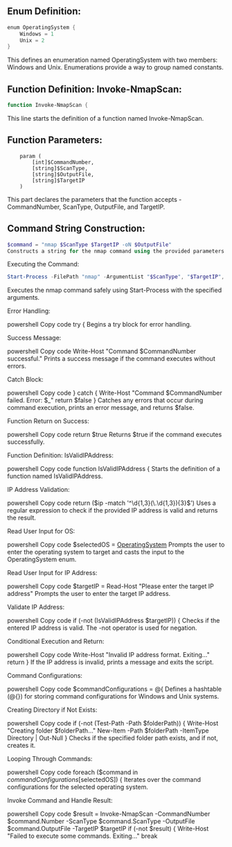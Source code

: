 ## Enum Definition:

```powershell
enum OperatingSystem {
    Windows = 1
    Unix = 2
}
```
This defines an enumeration named OperatingSystem with two members: Windows and Unix. Enumerations provide a way to group named constants.

## Function Definition: Invoke-NmapScan:

```powershell
function Invoke-NmapScan {
```
This line starts the definition of a function named Invoke-NmapScan.

## Function Parameters:

```
    param (
        [int]$CommandNumber,
        [string]$ScanType,
        [string]$OutputFile,
        [string]$TargetIP
    )

```
This part declares the parameters that the function accepts - CommandNumber, ScanType, OutputFile, and TargetIP.

## Command String Construction:

```powershell
$command = "nmap $ScanType $TargetIP -oN $OutputFile"
Constructs a string for the nmap command using the provided parameters.
```
Executing the Command:

```powershell
Start-Process -FilePath "nmap" -ArgumentList "$ScanType", "$TargetIP", "-oN", "$OutputFile" -NoNewWindow -Wait
```
Executes the nmap command safely using Start-Process with the specified arguments.

Error Handling:

powershell
Copy code
try {
Begins a try block for error handling.

Success Message:

powershell
Copy code
    Write-Host "Command $CommandNumber successful."
Prints a success message if the command executes without errors.

Catch Block:

powershell
Copy code
} catch {
    Write-Host "Command $CommandNumber failed. Error: $_"
    return $false
}
Catches any errors that occur during command execution, prints an error message, and returns $false.

Function Return on Success:

powershell
Copy code
return $true
Returns $true if the command executes successfully.

Function Definition: IsValidIPAddress:

powershell
Copy code
function IsValidIPAddress {
Starts the definition of a function named IsValidIPAddress.

IP Address Validation:

powershell
Copy code
    return ($ip -match '^\d{1,3}(\.\d{1,3}){3}$')
Uses a regular expression to check if the provided IP address is valid and returns the result.

Read User Input for OS:

powershell
Copy code
$selectedOS = [OperatingSystem](Read-Host "Please enter the operating system to target (1 for Windows, 2 for Unix)")
Prompts the user to enter the operating system to target and casts the input to the OperatingSystem enum.

Read User Input for IP Address:

powershell
Copy code
$targetIP = Read-Host "Please enter the target IP address"
Prompts the user to enter the target IP address.

Validate IP Address:

powershell
Copy code
if (-not (IsValidIPAddress $targetIP)) {
Checks if the entered IP address is valid. The -not operator is used for negation.

Conditional Execution and Return:

powershell
Copy code
    Write-Host "Invalid IP address format. Exiting..."
    return
}
If the IP address is invalid, prints a message and exits the script.

Command Configurations:

powershell
Copy code
$commandConfigurations = @{
Defines a hashtable (@{}) for storing command configurations for Windows and Unix systems.

Creating Directory if Not Exists:

powershell
Copy code
if (-not (Test-Path -Path $folderPath)) {
    Write-Host "Creating folder $folderPath..."
    New-Item -Path $folderPath -ItemType Directory | Out-Null
}
Checks if the specified folder path exists, and if not, creates it.

Looping Through Commands:

powershell
Copy code
foreach ($command in $commandConfigurations[$selectedOS]) {
Iterates over the command configurations for the selected operating system.

Invoke Command and Handle Result:

powershell
Copy code
    $result = Invoke-NmapScan -CommandNumber $command.Number -ScanType $command.ScanType -OutputFile $command.OutputFile -TargetIP $targetIP
    if (-not $result) {
        Write-Host "Failed to execute some commands. Exiting..."
        break